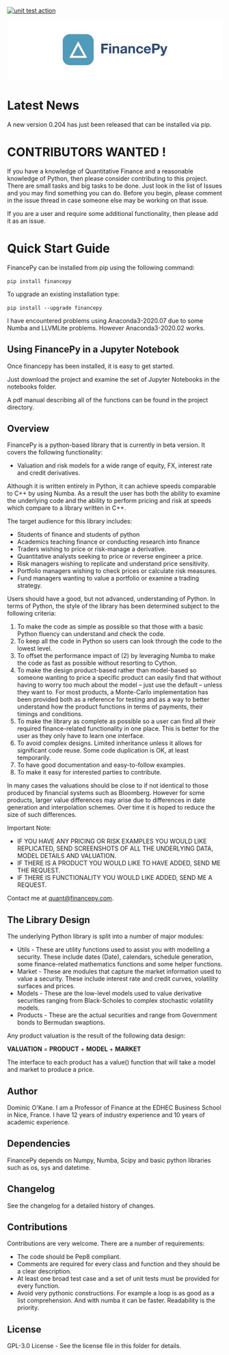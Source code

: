 [![unit test action](https://github.com/ru-corporate/FinancePy/actions/workflows/run-unit-tests.yml/badge.svg)](https://github.com/ru-corporate/FinancePy/actions/workflows/run-unit-tests.yml)

![alt text](./images/logo.jpg?raw=true)

# Latest News

A new version 0.204 has just been released that can be installed via pip.

# CONTRIBUTORS WANTED !

If you have a knowledge of Quantitative Finance and a reasonable knowledge of Python, then please consider contributing to this project. There are small tasks and big tasks to be done. Just look in the list of Issues and you may find something you can do. Before you begin, please comment in the issue thread in case someone else may be working on that issue. 

If you are a user and require some additional functionality, then please add it as an issue.

# Quick Start Guide

FinancePy can be installed from pip using the following command:

`pip install financepy`

To upgrade an existing installation type:

`pip install --upgrade financepy`

I have encountered problems using Anaconda3-2020.07 due to some Numba and LLVMLite problems. However Anaconda3-2020.02 works.

## Using FinancePy in a Jupyter Notebook

Once financepy has been installed, it is easy to get started.

Just download the project and examine the set of Jupyter Notebooks in the notebooks folder.

A pdf manual describing all of the functions can be found in the project directory.

## Overview

FinancePy is a python-based library that is currently in beta version. It covers the following functionality:

* Valuation and risk models for a wide range of equity, FX, interest rate and credit derivatives.

Although it is written entirely in Python, it can achieve speeds comparable to C++ by using Numba. As a result the user has both the ability to examine the underlying code and the ability to perform pricing and risk at speeds which compare to a library written in C++.

The target audience for this library includes:

* Students of finance and students of python
* Academics teaching finance or conducting research into finance
* Traders wishing to price or risk-manage a derivative.
* Quantitative analysts seeking to price or reverse engineer a price.
* Risk managers wishing to replicate and understand price sensitivity.
* Portfolio managers wishing to check prices or calculate risk measures.
* Fund managers wanting to value a portfolio or examine a trading strategy.

Users should have a good, but not advanced, understanding of Python. In terms of Python, the style of the library has been determined subject to the following criteria:

1. To make the code as simple as possible so that those with a basic Python fluency can understand and check the code.
2. To keep all the code in Python so users can look through the code to the lowest level.
3. To offset the performance impact of (2) by leveraging Numba to make the code as fast as possible without resorting to Cython.
4. To make the design product-based rather than model-based so someone wanting to price a specific product can easily find that without having to worry too much about the model – just use the default – unless they want to. For most products, a Monte-Carlo implementation has been provided both as a reference for testing and as a way to better understand how the product functions in terms of payments, their timings and conditions.
5. To make the library as complete as possible so a user can find all their required finance-related functionality in one place. This is better for the user as they only have to learn one interface.
6. To avoid complex designs. Limited inheritance unless it allows for significant code reuse. Some code duplication is OK, at least temporarily.
7. To have good documentation and easy-to-follow examples.
8. To make it easy for interested parties to contribute.

In many cases the valuations should be close to if not identical to those produced by financial systems such as Bloomberg. However for some products, larger value differences may arise due to differences in date generation and interpolation schemes. Over time it is hoped to reduce the size of such differences.

Important Note:

* IF YOU HAVE ANY PRICING OR RISK EXAMPLES YOU WOULD LIKE REPLICATED, SEND SCREENSHOTS OF ALL THE UNDERLYING DATA, MODEL DETAILS AND VALUATION.
* IF THERE IS A PRODUCT YOU WOULD LIKE TO HAVE ADDED, SEND ME THE REQUEST.
* IF THERE IS FUNCTIONALITY YOU WOULD LIKE ADDED, SEND ME A REQUEST.

Contact me at quant@financepy.com.

## The Library Design

The underlying Python library is split into a number of major modules:

* Utils - These are utility functions used to assist you with modelling a security. These include dates (Date), calendars, schedule generation, some finance-related mathematics functions and some helper functions.
* Market - These are modules that capture the market information used to value a security. These include interest rate and credit curves, volatility surfaces and prices.
* Models - These are the low-level models used to value derivative securities ranging from Black-Scholes to complex stochastic volatility models.
* Products - These are the actual securities and range from Government bonds to Bermudan swaptions.

Any product valuation is the result of the following data design:

**VALUATION** = **PRODUCT** + **MODEL** + **MARKET**

The interface to each product has a value() function that will take a model and market to produce a price.

## Author

Dominic O'Kane. I am a Professor of Finance at the EDHEC Business School in Nice, France. I have 12 years of industry experience and 10 years of academic experience.

## Dependencies

FinancePy depends on Numpy, Numba, Scipy and basic python libraries such as os, sys and datetime.

## Changelog

See the changelog for a detailed history of changes.

## Contributions

Contributions are very welcome. There are a number of requirements:

* The code should be Pep8 compliant.
* Comments are required for every class and function and they should be a clear description.
* At least one broad test case and a set of unit tests must be provided for every function.
* Avoid very pythonic constructions. For example a loop is as good as a list comprehension. And with numba it can be faster. Readability is the priority.

## License

 GPL-3.0 License - See the license file in this folder for details.
